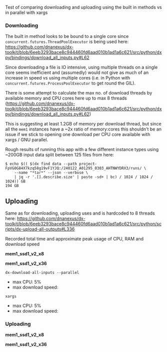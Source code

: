 Test of comparing downloading and uploading using the built in methods vs in parallel with xargs

### Downloading
The built in method looks to be bound to a single core since `concurrent.futures.ThreadPoolExecutor` is being used here: https://github.com/dnanexus/dx-toolkit/blob/6eeb3293bace8c944460fd6aad010b1ad1a6c621/src/python/dxpy/bindings/download_all_inputs.py#L62

Since downloading a file is IO intensive, using multiple threads on a single core seems inefficient and (assumedly) would not give as much of an increase in speed vs using multiple cores (i.e. in Python with `concurrent.futures.ProcessPoolExecutor` to get round the GIL).

There is some attempt to calculate the max no. of download threads by available memory and CPU cores here up to max 8 threads (https://github.com/dnanexus/dx-toolkit/blob/6eeb3293bace8c944460fd6aad010b1ad1a6c621/src/python/dxpy/bindings/download_all_inputs.py#L62)

This is suggesting at least 1.2GB of memory per download thread, but since all the `mem1` instances have a ~2x ratio of memory:cores this shouldn't be an issue if we stick to opening one download per CPU core available with xargs / GNU parallel.

Rough results of running this app with a few different instance types using ~200GB input data split between 125 files from here:
```
$ echo $(( $(dx find data --path project-FpVG0G84X7kzq58g19vF1YJQ:/240122_A01295_0303_AHTNWYDRX3/runs/ \
    --name "*tar*" --json --verbose \
    | jq -r '.[].describe.size' | paste -sd+ | bc) / 1024 / 1024 / 1024)) GB
194 GB
```

## Uploading

Same as for downloading, uploading uses  and is hardcoded to 8 threads here: https://github.com/dnanexus/dx-toolkit/blob/6eeb3293bace8c944460fd6aad010b1ad1a6c621/src/python/scripts/dx-upload-all-outputs#L336

Recorded total time and approximate peak usage of CPU, RAM and download speed

**mem1_ssd1_v2_x8**



**mem1_ssd1_v2_x36**

`dx-download-all-inputs --parallel`
- max CPU: 5%
- max download speed:

`xargs`
- max CPU: 5%
- max download speed:


### Uploading



**mem1_ssd1_v2_x8**




**mem1_ssd1_v2_x36**

